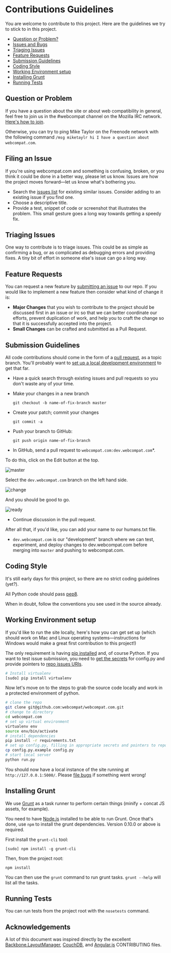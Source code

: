 # Contributions Guidelines

You are welcome to contribute to this project. Here are the guidelines we try to stick to in this project.

 * [Question or Problem?](#question-or-problem)
 * [Issues and Bugs](#filing-an-issue)
 * [Triaging Issues](#triaging-issues)
 * [Feature Requests](#feature-requests)
 * [Submission Guidelines](#submission-guidelines)
 * [Coding Style](#coding-style)
 * [Working Environment setup](#working-environment-setup)
 * [Installing Grunt](#installing-grunt)
 * [Running Tests](#running-tests)


## Question or Problem

If you have a question about the site or about web compatibility in general, feel free to join us in the #webcompat channel on the Mozilla IRC network. [Here's how to join](https://wiki.mozilla.org/IRC#Connect_to_the_Mozilla_IRC_server).

Otherwise, you can try to ping Mike Taylor on the Freenode network with the following command `/msg miketaylr hi I have a question about webcompat.com`.

## Filing an Issue

If you're using webcompat.com and something is confusing, broken, or you think it could be done in a better way, please let us know. Issues are how the project moves forward&mdash;let us know what's bothering you.

* Search the [issues
  list](https://github.com/webcompat/webcompat.com/issues)
  for existing similar issues.  Consider adding to an existing issue if you
  find one.
* Choose a descriptive title.
* Provide a test, snippet of code or screenshot that illustrates the problem. This small
  gesture goes a long way towards getting a speedy fix.

## Triaging Issues

One way to contribute is to triage issues. This could be as simple as confirming a bug, or as complicated as debugging errors and providing fixes. A tiny bit of effort in someone else's issue can go a long way.

## Feature Requests

You can request a new feature by [submitting an issue](#filing-an-issue) to our repo.  If you
would like to implement a new feature then consider what kind of change it is:

* **Major Changes** that you wish to contribute to the project should be discussed first in an issue or irc so that we can better coordinate our efforts, prevent
duplication of work, and help you to craft the change so that it is successfully accepted into the
project.
* **Small Changes** can be crafted and submitted as a Pull Request.


## Submission Guidelines

All code contributions should come in the form of a [pull request](https://help.github.com/articles/creating-a-pull-request), as a topic branch. You'll probably want to [set up a local development environment](#working-environment-setup) to get that far.

* Have a quick search through existing issues and pull requests so you don't waste any of your time.
* Make your changes in a new branch

	`git checkout -b name-of-fix-branch master`

* Create your patch; commit your changes

	`git commit -a`

* Push your branch to GitHub:

	`git push origin name-of-fix-branch`

* In GitHub, send a pull request to `webcompat.com:dev.webcompat.com`*.

To do this, click on the Edit button at the top.

![master](https://i.cloudup.com/tgBan6xVWt-2000x2000.png)

Select the `dev.webcompat.com` branch on the left hand side.

![change](https://i.cloudup.com/TZGd2ze3DL-2000x2000.png)

And you should be good to go.

![ready](https://i.cloudup.com/gE8awVDEyE-2000x2000.png)

* Continue discussion in the pull request.

After all that, if you'd like, you can add your name to our humans.txt file.

* `dev.webcompat.com` is our "development" branch where we can test, experiment, and deploy changes to dev.webcompat.com before merging into `master` and pushing to webcompat.com.

## Coding Style
It's still early days for this project, so there are no strict coding guidelines (yet?).

All Python code should pass [pep8](http://pep8.readthedocs.org/en/1.4.6/intro.html).

When in doubt, follow the conventions you see used in the source already.


## Working Environment setup

If you'd like to run the site locally, here's how you can get set up (which should work on Mac and Linux operating systems&mdash;instructions for Windows would make a great first contribution to this project!)

The only requirement is having [pip installed](http://pip.readthedocs.org/en/latest/installing.html) and, of course Python. If you want to test issue submission, you need to [get the secrets](https://github.com/webcompat/webcompat.com/blob/dev.webcompat.com/config.py.example#L24-L38) for config.py and provide pointers to [repo issues URIs](https://github.com/webcompat/webcompat.com/blob/dev.webcompat.com/config.py.example#L40-L44).

``` bash
# Install virtualenv
[sudo] pip install virtualenv
```

Now let's move on to the steps to grab the source code locally and work in a protected environment of python.

``` bash
# clone the repo
git clone git@github.com:webcompat/webcompat.com.git
# change to directory
cd webcompat.com
# set up virtual environment
virtualenv env
source env/bin/activate
# install dependencies
pip install -r requirements.txt
# set up config.py, filling in appropriate secrets and pointers to repos
cp config.py.example config.py
# start local server
python run.py
```

You should now have a local instance of the site running at `http://127.0.0.1:5000/`. Please [file bugs](https://github.com/webcompat/webcompat.com/issues/new) if something went wrong!

## Installing Grunt

We use [Grunt](http://gruntjs.com/) as a task runner to perform certain things (minify + concat JS assets, for example).

You need to have [Node.js](http://nodejs.org/download/) installed to be able to run Grunt. Once that's done, use `npm` to install the grunt dependencies. Version 0.10.0 or above is required.

First install the `grunt-cli` tool:

`[sudo] npm install -g grunt-cli`

Then, from the project root:

`npm install`

You can then use the `grunt` command to run grunt tasks. `grunt --help` will list all the tasks.

## Running Tests

You can run tests from the project root with the `nosetests` command.

## Acknowledgements
A lot of this document was inspired directly by the excellent [Backbone.LayoutManager](https://github.com/tbranyen/backbone.layoutmanager/blob/master/CONTRIBUTING.md), [CouchDB](https://github.com/apache/couchdb/blob/master/src/fauxton/CONTRIBUTING.md), and [Angular.js](https://github.com/angular/angular.js/blob/master/CONTRIBUTING.md#issue) CONTRIBUTING files.

